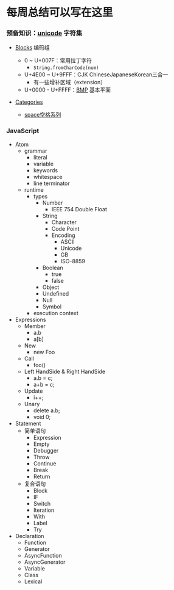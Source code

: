 # 每周总结可以写在这里
### 预备知识：[unicode](https://www.fileformat.info/info/unicode/) 字符集

- [Blocks](https://www.fileformat.info/info/unicode/block/index.htm) 编码组

  - 0 ~ U+007F：常用拉丁字符
    - `String.fromCharCode(num)`
  - U+4E00 ~ U+9FFF：CJK ChineseJapaneseKorean三合一
    - 有一些增补区域（extension）
  -  U+0000 - U+FFFF：[BMP]([https://zh.wikipedia.org/wiki/Unicode%E5%AD%97%E7%AC%A6%E5%B9%B3%E9%9D%A2%E6%98%A0%E5%B0%84](https://zh.wikipedia.org/wiki/Unicode字符平面映射)) 基本平面

- [Categories](https://www.fileformat.info/info/unicode/category/index.htm)

  - [space空格系列](https://www.fileformat.info/info/unicode/category/Zs/list.htm)
### JavaScript
+ Atom
   + grammar
      + literal
      + variable
      + keywords
      + whitespace
      + line terminator
   + runtime
      + types
         + Number
            + IEEE 754 Double Float
         + String
            + Character
            + Code Point
            + Encoding
               + ASCII
               + Unicode
               + GB
               + ISO-8859
         + Boolean
            + true
            + false
         + Object
         + Undefined
         + Null
         + Symbol
      + execution context
+ Expressions
   + Member
      + a.b
      + a[b]
   + New
      + new Foo
   + Call
      + foo()
   + Left HandSide & Right HandSide
      + a.b = c;
      + a+b = c;
   + Update
      + i++;
   + Unary
      + delete a.b;
      + void 0;
+ Statement
   + 简单语句
      + Expression
      + Empty
      + Debugger
      + Throw
      + Continue
      + Break
      + Return
   + 复合语句
      + Block
      + IF
      + Switch
      + Iteration
      + With
      + Label
      + Try
+ Declaration
   + Function
   + Generator
   + AsyncFunction
   + AsyncGenerator
   + Variable
   + Class
   + Lexical